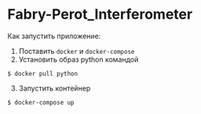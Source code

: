 # Fabry-Perot_Interferometer

Как запустить приложение:
1. Поставить `docker` и `docker-compose`
2. Установить образ python командой
```
$ docker pull python
```
3. Запустить контейнер
```
$ docker-compose up
```
